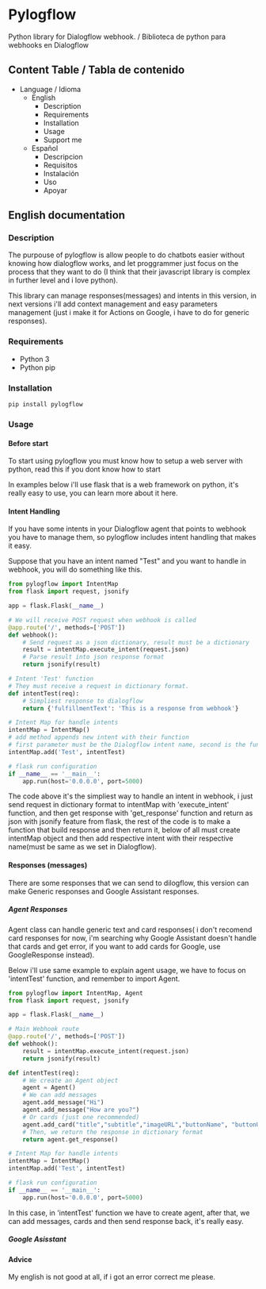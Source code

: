 # Pylogflow

Python library for Dialogflow webhook. / Biblioteca de python para webhooks en Dialogflow 

## Content Table / Tabla de contenido 

- Language / Idioma
  - English
    - Description
    - Requirements
    - Installation
    - Usage
    - Support me
  - Español  
    - Descripcion
    - Requisitos
    - Instalación
    - Uso
    - Apoyar

## English documentation

### Description

The purpouse of pylogflow is allow people to do chatbots easier without knowing how dialogflow works, and let proggrammer just focus on the process that they want to do (I think that their javascript library is complex in further level and i love python).

This library can manage responses(messages) and intents in this version, in next versions i'll add context management and easy parameters management (just i make it for Actions on Google, i have to do for generic responses).

### Requirements

- Python 3
- Python pip

### Installation

`pip install pylogflow`

### Usage

#### Before start

To start using pylogflow you must know how to setup a web server with python, read this if you dont know how to start

In examples below i'll use flask that is a web framework on python, it's really easy to use, you can learn more about it here.

#### Intent Handling

If you have some intents in your Dialogflow agent that points to webhook you have to manage them, so pylogflow includes intent handling that makes it easy.

Suppose that you have an intent named "Test" and you want to handle in webhook, you will do something like this.

```Python
from pylogflow import IntentMap
from flask import request, jsonify

app = flask.Flask(__name__)

# We will receive POST request when webhook is called
@app.route('/', methods=['POST'])
def webhook():
    # Send request as a json dictionary, result must be a dictionary
    result = intentMap.execute_intent(request.json)
    # Parse result into json response format
    return jsonify(result)

# Intent 'Test' function
# They must receive a request in dictionary format.
def intentTest(req):
    # Simpliest response to dialogflow
    return {'fulfillmentText': 'This is a response from webhook'}

# Intent Map for handle intents
intentMap = IntentMap()
# add method appends new intent with their function
# first parameter must be the Dialogflow intent name, second is the function name
intentMap.add('Test', intentTest)

# flask run configuration
if __name__ == '__main__':
    app.run(host='0.0.0.0', port=5000)

```

The code above it's the simpliest way to handle an intent in webhook, i just send request in dictionary format to intentMap with 'execute_intent' function, and then get response with 'get_response' function and return as json with jsonify feature from flask, the rest of the code is to make a function that build response and then return it, below of all must create intentMap object and then add respective intent with their respective name(must be same as we set in Dialogflow).

#### Responses (messages)

There are some responses that we can send to dilogflow, this version can make Generic responses and Google Assistant responses.

##### Agent Responses

Agent class can handle generic text and card responses( i don't recomend card responses for now, i'm searching why Google Assistant doesn't handle that cards and get error, if you want to add cards for Google, use GoogleResponse instead).

Below i'll use same example to explain agent usage, we have to focus on 'intentTest' function, and remember to import Agent.

```Python
from pylogflow import IntentMap, Agent
from flask import request, jsonify

app = flask.Flask(__name__)

# Main Webhook route
@app.route('/', methods=['POST'])
def webhook():
    result = intentMap.execute_intent(request.json)
    return jsonify(result)

def intentTest(req):
    # We create an Agent object
    agent = Agent()
    # We can add messages
    agent.add_message("Hi")
    agent.add_message("How are you?")
    # Or cards (just one recommended)
    agent.add_card("title","subtitle","imageURL","buttonName", "buttonURL")
    # Then, we return the response in dictionary format
    return agent.get_response()

# Intent Map for handle intents
intentMap = IntentMap()
intentMap.add('Test', intentTest)

# flask run configuration
if __name__ == '__main__':
    app.run(host='0.0.0.0', port=5000)

```

In this case, in 'intentTest' function we have to create agent, after that, we can add messages, cards and then send response back, it's really easy.

##### Google Asisstant



#### Advice

My english is not good at all, if i got an error correct me please.

